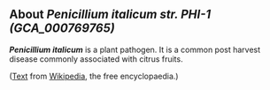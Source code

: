 About *Penicillium italicum str. PHI-1 (GCA\_000769765)* 
--------------------------------------------------------



***Penicillium italicum*** is a plant pathogen. It is a common post
harvest disease commonly associated with citrus fruits.

([Text](http://en.wikipedia.org/wiki/Penicillium_italicum) from
[Wikipedia](http://en.wikipedia.org/), the free encyclopaedia.)
